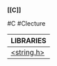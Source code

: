 **[[C]]**

#C #Clecture 

| LIBRARIES             |
| --------------------- |
| [<string.h>](Cstringh.md) |
